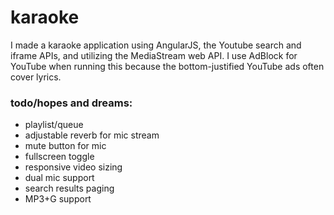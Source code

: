 # karaoke

I made a karaoke application using AngularJS, the Youtube search and iframe APIs, and utilizing the MediaStream web API. 
I use AdBlock for YouTube when running this because the bottom-justified YouTube ads often cover lyrics.


### todo/hopes and dreams:
* playlist/queue
* adjustable reverb for mic stream
* mute button for mic
* fullscreen toggle
* responsive video sizing
* dual mic support
* search results paging
* MP3+G support
